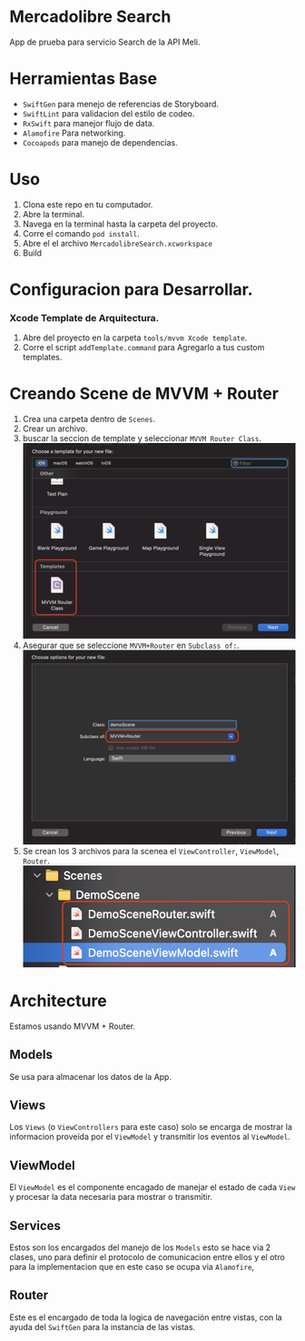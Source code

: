 Mercadolibre Search
============================================

App de prueba para servicio Search de la API Meli.

# Herramientas Base

- `SwiftGen` para menejo de referencias de Storyboard.
- `SwiftLint` para validacion del estilo de codeo.
- `RxSwift` para manejor flujo de data.
- `Alamofire` Para networking.
- `Cocoapods` para manejo de dependencias.

# Uso

1. Clona este repo en tu computador.
2. Abre la terminal.
3. Navega en la terminal hasta la carpeta del proyecto.
4. Corre el comando `pod install`.
5. Abre el el archivo `MercadolibreSearch.xcworkspace`
6. Build

# Configuracion para Desarrollar.

### Xcode Template de Arquitectura.
1. Abre del proyecto en la carpeta `tools/mvvm Xcode template`.
2. Corre el script `addTemplate.command` para Agregarlo a tus custom templates.

# Creando Scene de MVVM + Router
1. Crea una carpeta dentro de `Scenes`.
2. Crear un archivo.
3. buscar la seccion de template y seleccionar `MVVM Router Class`.
![](screenshots/createScene1.png)
4. Asegurar que se seleccione `MVVM+Router` en `Subclass of:`.
![](screenshots/createScene2.png)
5. Se crean los 3 archivos para la scenea el `ViewController`, `ViewModel`, `Router`. 
![](screenshots/createScene3.png)

# Architecture
Estamos usando MVVM + Router.

## Models
Se usa para almacenar los datos de la App.

## Views
Los `Views` (o `ViewControllers` para este caso) solo se encarga de mostrar la informacion proveída por el `ViewModel` y transmitir los eventos al `ViewModel`.

## ViewModel
El `ViewModel` es el componente encagado de manejar el estado de cada `View` y procesar la data necesaria para mostrar o transmitir.

## Services
Estos son los encargados del manejo de los `Models` esto se hace via 2 clases, uno para definir el protocolo de comunicacion entre ellos y el otro para la implementacion que en este caso se ocupa via `Alamofire`, 

## Router
Este es el encargado de toda la logica de navegación entre vistas, con la ayuda del `SwiftGen` para la instancia de las vistas.
